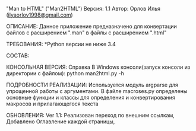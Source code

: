"Man to HTML" ("Man2HTML")
Версия: 1.1
Автор: Орлов Илья (ilyaorlov1998@gmail.com)

ОПИСАНИЕ:
Данное приложение предназначено для конвертации файлов с расширением ".man" в файлы с расширением ".html"

ТРЕБОВАНИЯ:
*Python версии не ниже 3.4

СОСТАВ:

КОНСОЛЬНАЯ ВЕРСИЯ:
Справка В Windows консоли(запуск консоли из директории с файлом): python man2html.py -h

ПОДРОБНОСТИ РЕАЛИЗАЦИИ:
Используется модуль argparse для упрощенной работы с аргументами. В файле macroses.py определены основные функции
и классы для определения и конвертирования макросов и прилагающегося текста

ОБНОВЛЕНИЯ:
Ver 1.1: Реализован переход по внешним ссылкам, Добавлено Оглавление каждой страницы,